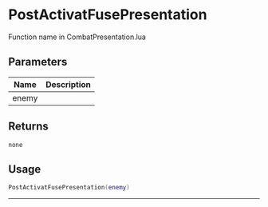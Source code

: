 # PostActivatFusePresentation

Function name in CombatPresentation.lua

## Parameters

| Name  | Description |
| ----- | ----------- |
| enemy |             |

## Returns

`none`

## Usage

```lua
PostActivatFusePresentation(enemy)
```

---
